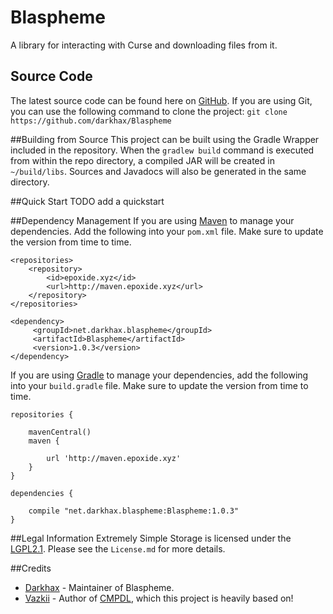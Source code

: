 # Blaspheme
A library for interacting with Curse and downloading files from it.

## Source Code
The latest source code can be found here on [GitHub](https://github.com/darkhax/Blaspheme). If you are using Git, you can use the following command to clone the project: `git clone https://github.com/darkhax/Blaspheme`

##Building from Source
This project can be built using the Gradle Wrapper included in the repository. When the `gradlew build` command is executed from within the repo directory, a compiled JAR will be created in `~/build/libs`. Sources and Javadocs will also be generated in the same directory.

##Quick Start
TODO add a quickstart

##Dependency Management
If you are using [Maven](https://maven.apache.org/download.cgi) to manage your dependencies. Add the following into your `pom.xml` file. Make sure to update the version from time to time.
```
<repositories>
    <repository>
        <id>epoxide.xyz</id>
        <url>http://maven.epoxide.xyz</url>
    </repository>
</repositories>

<dependency>
     <groupId>net.darkhax.blaspheme</groupId>
     <artifactId>Blaspheme</artifactId>
     <version>1.0.3</version>
</dependency>
```

If you are using [Gradle](https://gradle.org) to manage your dependencies, add the following into your `build.gradle` file. Make sure to update the version from time to time.
```
repositories {

    mavenCentral()
    maven { 
    
        url 'http://maven.epoxide.xyz' 
    }
}

dependencies {

    compile "net.darkhax.blaspheme:Blaspheme:1.0.3"
}
```

##Legal Information
Extremely Simple Storage is licensed under the [LGPL2.1](https://www.gnu.org/licenses/old-licenses/lgpl-2.1.en.html). Please see the `License.md` for more details. 

##Credits
* [Darkhax](https://github.com/darkhax) - Maintainer of Blaspheme.
* [Vazkii](https://github.com/Vazkii) - Author of [CMPDL](https://github.com/Vazkii/CMPDL), which this project is heavily based on!